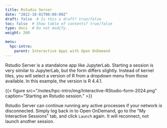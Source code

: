 ```yaml
---
title: Rstudio Server
date: "2022-10-01T00:00:00Z"
draft: false  # Is this a draft? true/false
toc: false  # Show table of contents? true/false
type: docs  # Do not modify.
weight: 260

menu:
  hpc-intro:
    parent: Interactive Apps with Open OnDemand
---
```


Rstudio Server is a standalone app like JupyterLab. Starting a session is very similar to JupyterLab, but the form differs slightly.  Instead of kernel tiles, you will select a version of R from a dropdown menu from those available.  In this example, the version is R 4.4.1.

{{< figure src="/notes/hpc-intro/img/Interactive-RStudio-form-2024.png" caption="Starting an Rstudio session." >}}

Rstudio Server can continue running any active processes if your network is disconnected.  Simply log back in to Open OnDemand, go to the "My Interactive Sessions" tab, and click `Launch` again.  It will reconnect, not launch another session.  
